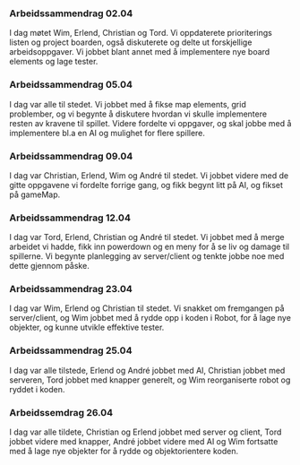 ### Arbeidssammendrag 02.04
I dag møtet Wim, Erlend, Christian og Tord. Vi oppdaterete prioriterings listen og project boarden, også diskuterete og delte ut forskjellige arbeidsoppgaver. Vi jobbet blant annet med å implementere nye board elements og lage tester.


### Arbeidssammendrag 05.04
I dag var alle til stedet. Vi jobbet med å fikse map elements, grid problember, og vi begynte å diskutere hvordan vi skulle implementere resten av kravene til spillet. Videre fordelte vi oppgaver, og skal jobbe med å implementere bl.a en AI og mulighet for flere spillere.

### Arbeidssammendrag 09.04
I dag var Christian, Erlend, Wim og André til stedet. Vi jobbet videre med de gitte oppgavene vi fordelte forrige gang, og fikk begynt litt på AI, og fikset på gameMap.

### Arbeidssammendrag 12.04
I dag var Tord, Erlend, Christian og André til stedet. Vi jobbet med å merge arbeidet vi hadde, fikk inn powerdown og en meny for å se liv og damage til spillerne. Vi begynte planlegging av server/client og tenkte  jobbe noe med dette gjennom påske.


### Arbeidssammendrag 23.04
I dag var Wim, Erlend og Christian til stedet. Vi snakket om fremgangen på server/client, og Wim jobbet med å rydde opp i koden i Robot, for å lage nye objekter, og kunne utvikle effektive tester.

### Arbeidssammendrag 25.04
I dag var alle tilstede, Erlend og André jobbet med AI, Christian jobbet med serveren, Tord jobbet med knapper generelt, og Wim reorganiserte robot og ryddet i koden.

### Arbeidssemdrag 26.04
I dag var alle tildete, Christian og Erlend jobbet med server og client, Tord jobbet videre med knapper, André jobbet videre med AI og Wim fortsatte med å lage nye objekter for å rydde og objektorientere koden.

